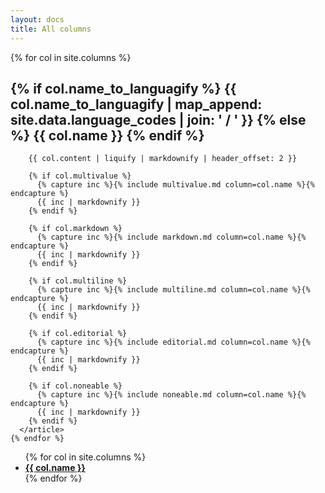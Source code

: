 ```yaml
---
layout: docs
title: All columns
---
```

<div class="row">
  <div class="col-9 references-columns">
    {% for col in site.columns %}
      <article id="{{ col.name | slugify }}" class="readable-width">
        <h2 class="column-name">
          {% if col.name_to_languagify %}
            {{ col.name_to_languagify | map_append: site.data.language_codes | join: ' / ' }}
          {% else %}
            {{ col.name }}
          {% endif %}
        </h2>
        
        {{ col.content | liquify | markdownify | header_offset: 2 }}
        
        {% if col.multivalue %}
          {% capture inc %}{% include multivalue.md column=col.name %}{% endcapture %}
          {{ inc | markdownify }}
        {% endif %}
        
        {% if col.markdown %}
          {% capture inc %}{% include markdown.md column=col.name %}{% endcapture %}
          {{ inc | markdownify }}
        {% endif %}
        
        {% if col.multiline %}
          {% capture inc %}{% include multiline.md column=col.name %}{% endcapture %}
          {{ inc | markdownify }}
        {% endif %}
        
        {% if col.editorial %}
          {% capture inc %}{% include editorial.md column=col.name %}{% endcapture %}
          {{ inc | markdownify }}
        {% endif %}
        
        {% if col.noneable %}
          {% capture inc %}{% include noneable.md column=col.name %}{% endcapture %}
          {{ inc | markdownify }}
        {% endif %}
      </article>
    {% endfor %}
  </div>

  <div class="col-3">
    <ul class="list list-unstyled sticky-top scroll-y">
      {% for col in site.columns %}
        <li><a href="#{{ col.name | slugify }}"><strong>{{ col.name }}</strong></a></li>
      {% endfor %}
    </ul>
  </div>
</div>

